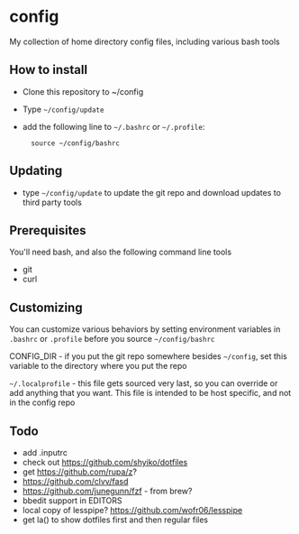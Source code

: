 # config
My collection of home directory config files, including various bash tools

## How to install

- Clone this repository to ~/config
- Type ```~/config/update```
- add the following line to ```~/.bashrc``` or ```~/.profile```:

        source ~/config/bashrc

## Updating

- type ```~/config/update``` to update the git repo and download updates to third party tools

## Prerequisites
You'll need bash, and also the following command line tools
- git
- curl

## Customizing

You can customize various behaviors by setting environment variables in
```.bashrc``` or ```.profile``` before you source ```~/config/bashrc```

CONFIG_DIR - if you put the git repo somewhere besides ```~/config```, set
this variable to the directory where you put the repo

```~/.localprofile``` - this file gets sourced very last, so you can
override or add anything that you want. This file is intended to be host
specific, and not in the config repo




## Todo

- add .inputrc
- check out https://github.com/shyiko/dotfiles
- get https://github.com/rupa/z?
- https://github.com/clvv/fasd
- https://github.com/junegunn/fzf - from brew?
- bbedit support in EDITORS
- local copy of lesspipe? https://github.com/wofr06/lesspipe
- get la() to show dotfiles first and then regular files
